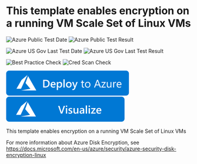 # This template enables encryption on a running VM Scale Set of Linux VMs

![Azure Public Test Date](https://azurequickstartsservice.blob.core.windows.net/badges/201-encrypt-running-vmss-linux/PublicLastTestDate.svg)
![Azure Public Test Result](https://azurequickstartsservice.blob.core.windows.net/badges/201-encrypt-running-vmss-linux/PublicDeployment.svg)

![Azure US Gov Last Test Date](https://azurequickstartsservice.blob.core.windows.net/badges/201-encrypt-running-vmss-linux/FairfaxLastTestDate.svg)
![Azure US Gov Last Test Result](https://azurequickstartsservice.blob.core.windows.net/badges/201-encrypt-running-vmss-linux/FairfaxDeployment.svg)

![Best Practice Check](https://azurequickstartsservice.blob.core.windows.net/badges/201-encrypt-running-vmss-linux/BestPracticeResult.svg)
![Cred Scan Check](https://azurequickstartsservice.blob.core.windows.net/badges/201-encrypt-running-vmss-linux/CredScanResult.svg)

[![Deploy to Azure](https://raw.githubusercontent.com/Azure/azure-quickstart-templates/master/1-CONTRIBUTION-GUIDE/images/deploytoazure.svg?sanitize=true)](https://portal.azure.com/#create/Microsoft.Template/uri/https%3a%2f%2fraw.githubusercontent.com%2fAzure%2fazure-quickstart-templates%2fmaster%2f201-encrypt-running-vmss-linux%2fazuredeploy.json)
[![Visualize](https://raw.githubusercontent.com/Azure/azure-quickstart-templates/master/1-CONTRIBUTION-GUIDE/images/visualizebutton.svg?sanitize=true)](http://armviz.io/#/?load=https%3A%2F%2Fraw.githubusercontent.com%2FAzure%2Fazure-quickstart-templates%2Fmaster%2F201-encrypt-running-vmss-linux%2Fazuredeploy.json)

This template enables encryption on a running VM Scale Set of Linux VMs

For more information about Azure Disk Encryption, see
https://docs.microsoft.com/en-us/azure/security/azure-security-disk-encryption-linux

